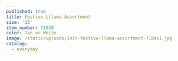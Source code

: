 ```yaml
---
published: true
title: Festive Lllama Assortment
size: '15'
item_number: 71838
color: Tan or White
image: /static/uploads/14in-festive-llama-assortment-7184x1.jpg
catalog:
  - everyday
---
```


